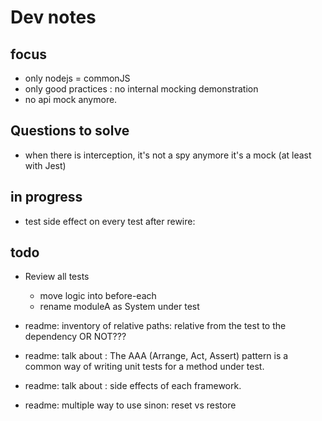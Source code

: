 # Dev notes

## focus

- only nodejs = commonJS
- only good practices : no internal mocking demonstration
- no api mock anymore.

## Questions to solve

- when there is interception, it's not a spy anymore it's a mock (at least with Jest)

## in progress

- test side effect on every test after rewire: 

## todo

- Review all tests
  - move logic into before-each
  - rename moduleA as System under test

- readme: inventory of relative paths: relative from the test to the dependency OR NOT???
- readme: talk about : The AAA (Arrange, Act, Assert) pattern is a common way of writing unit tests for a method under test.
- readme: talk about : side effects of each framework.
- readme: multiple way to use sinon: reset vs restore
